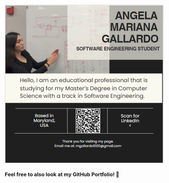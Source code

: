 ![](https://github.com/mgallardo1000/mgallardo1000/blob/dba5340c87de9d9c98f3646ded300965a02e67b2/MarianaBanner.png)

### Feel free to also look at my GitHub Portfolio! 👋

<!--
**mgallardo1000/mgallardo1000** is a ✨ _special_ ✨ repository because its `README.md` (this file) appears on your GitHub profile.

Here are some ideas to get you started:

- 🔭 I’m currently working on ...
- 🌱 I’m currently learning ...
- 👯 I’m looking to collaborate on ...
- 🤔 I’m looking for help with ...
- 💬 Ask me about ...
- 📫 How to reach me: ...
- 😄 Pronouns: ...
- ⚡ Fun fact: ...
-->
